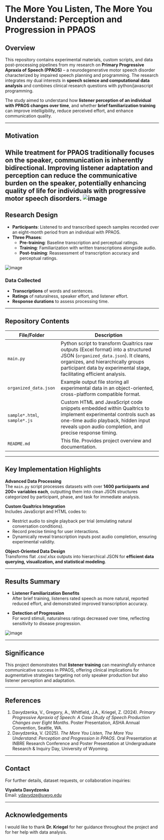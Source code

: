 # The More You Listen, The More You Understand: Perception and Progression in PPAOS

## Overview

This repository contains experimental materials, custom scripts, and data post-processing pipelines from my research on **Primary Progressive Apraxia of Speech (PPAOS)** – a neurodegenerative motor speech disorder characterized by impaired speech planning and programming. The research integrates my dual interests in **speech science and computational data analysis** and combines clinical research questions with python/javascript programming.

The study aimed to understand how **listener perception of an individual with PPAOS changes over time**, and whether **brief familiarization training** can improve intelligibility, reduce perceived effort, and enhance communication quality.

---

## Motivation

While treatment for PPAOS traditionally focuses on the speaker, communication is inherently **bidirectional**. Improving listener adaptation and perception can reduce the communicative burden on the speaker, potentially enhancing quality of life for individuals with progressive motor speech disorders.
![image](https://github.com/user-attachments/assets/8411aae9-24fa-4e5d-b711-5d6b4e8715ed)
---

## Research Design

- **Participants**: Listened to and transcribed speech samples recorded over an eight-month period from an individual with PPAOS.
- **Three Phases**:
  - **Pre-training**: Baseline transcription and perceptual ratings.
  - **Training**: Familiarization with written transcriptions alongside audio.
  - **Post-training**: Reassessment of transcription accuracy and perceptual ratings.

![image](https://github.com/user-attachments/assets/8821eecf-1b21-4a57-b13c-8262b590a75c)

### Data Collected

- **Transcriptions** of words and sentences.
- **Ratings** of naturalness, speaker effort, and listener effort.
- **Response durations** to assess processing time.

---

## Repository Contents

| File/Folder | Description |
|-------------|-------------|
| `main.py` | Python script to transform Qualtrics raw outputs (Excel format) into a structured JSON (`organized_data.json`). It cleans, organizes, and hierarchically groups participant data by experimental stage, facilitating efficient analysis. |
| `organized_data.json` | Example output file storing all experimental data in an object-oriented, cross-platform compatible format. |
| `sample*.html`, `sample*.js` | Custom HTML and JavaScript code snippets embedded within Qualtrics to implement experimental controls such as one-time audio playback, hidden input reveals upon audio completion, and precise response timing. |
| `README.md` | This file. Provides project overview and documentation. |

---

## Key Implementation Highlights

**Advanced Data Processing**  
The `main.py` script processes datasets with over **1400 participants and 200+ variables each**, outputting them into clean JSON structures categorized by participant, phase, and task for immediate analysis.

**Custom Qualtrics Integration**  
Includes JavaScript and HTML codes to:
- Restrict audio to single playback per trial (emulating natural conversation conditions).
- Record precise timing for user interactions.
- Dynamically reveal transcription inputs post audio completion, ensuring experimental validity.

**Object-Oriented Data Design**  
Transforms flat .csv/.xlsx outputs into hierarchical JSON for **efficient data querying, visualization, and statistical modeling**.

---

## Results Summary

- **Listener Familiarization Benefits**  
  After brief training, listeners rated speech as more natural, reported reduced effort, and demonstrated improved transcription accuracy.

- **Detection of Progression**  
  For word stimuli, naturalness ratings decreased over time, reflecting sensitivity to disease progression.

![image](https://github.com/user-attachments/assets/2d99e4ee-4b4d-4735-bfcd-7377541c33c0)

---

## Significance

This project demonstrates that **listener training** can meaningfully enhance communicative success in PPAOS, offering clinical implications for augmentative strategies targeting not only speaker production but also listener perception and adaptation.

---

## References

1. Davydzenka, V., Gregory, A., Whitfield, J.A., Kriegel, Z. (2024). *Primary Progressive Apraxia of Speech: A Case Study of Speech Production Changes over Eight Months*. Poster Presentation, ASHA Annual Convention, Seattle, WA.
2. Davydzenka, V. (2025). *The More You Listen, The More You Understand: Perception and Progression in PPAOS*. Oral Presentation at INBRE Research Conference and Poster Presentation at Undergraduate Research & Inquiry Day, University of Wyoming.

---

## Contact

For further details, dataset requests, or collaboration inquiries:

**Viyaleta Davydzenka**  
Email: [vdavydze@uwyo.edu](mailto:vdavydze@uwyo.edu)

---

## Acknowledgements


I would like to thank **Dr. Kriegel** for her guidance throughout the project and for her help with data analysis.

